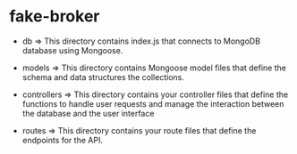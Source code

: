 # fake-broker

* db => This directory contains index.js that connects to MongoDB database using Mongoose.

* models => This directory contains Mongoose model files that define the schema and 
  data structures the collections.

* controllers => This directory contains your controller files that define the functions 
  to handle user requests and manage the interaction between the database and the user interface

* routes => This directory contains your route files that define the endpoints for the API.
